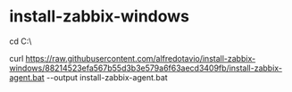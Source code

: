 # install-zabbix-windows

cd C:\

curl https://raw.githubusercontent.com/alfredotavio/install-zabbix-windows/88214523efa567b55d3b3e579a6f63aecd3409fb/install-zabbix-agent.bat --output install-zabbix-agent.bat
